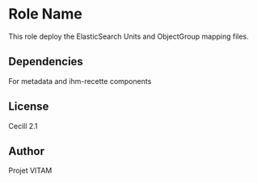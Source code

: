 
Role Name
=========

This role deploy the ElasticSearch Units and ObjectGroup mapping files.

Dependencies
------------

For metadata and ihm-recette components

License
-------

Cecill 2.1

Author
------

Projet VITAM
